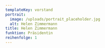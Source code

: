 ```yaml
---
templateKey: vorstand
portrait:
  image: /uploads/portrait_placeholder.jpg
  alt: Helen Zimmermann
title: Helen Zimmermann
funktion: Präsidentin
reihenfolge: 1
---
```

